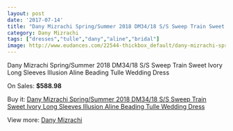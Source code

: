 ```yaml
---
layout: post
date: '2017-07-14'
title: "Dany Mizrachi Spring/Summer 2018 DM34/18 S/S Sweep Train Sweet Ivory Long Sleeves Illusion Aline Beading Tulle Wedding Dress"
category: Dany Mizrachi
tags: ["dresses","tulle","dany","aline","bridal"]
image: http://www.eudances.com/22544-thickbox_default/dany-mizrachi-spring-summer-2018-dm34-18-s-s-sweep-train-sweet-ivory-long-sleeves-illusion-aline-beading-tulle-wedding-dress.jpg
---
```

Dany Mizrachi Spring/Summer 2018 DM34/18 S/S Sweep Train Sweet Ivory Long Sleeves Illusion Aline Beading Tulle Wedding Dress

On Sales: **$588.98**
<a href="https://www.eudances.com/en/dany-mizrachi/7212-dany-mizrachi-spring-summer-2018-dm34-18-s-s-sweep-train-sweet-ivory-long-sleeves-illusion-aline-beading-tulle-wedding-dress.html"><amp-img layout="responsive" width="600" height="600" src="//www.eudances.com/22544-thickbox_default/dany-mizrachi-spring-summer-2018-dm34-18-s-s-sweep-train-sweet-ivory-long-sleeves-illusion-aline-beading-tulle-wedding-dress.jpg" alt="Dany Mizrachi Spring/Summer 2018 DM34/18 S/S Sweep Train Sweet Ivory Long Sleeves Illusion Aline Beading Tulle Wedding Dress 0" /></a>
<a href="https://www.eudances.com/en/dany-mizrachi/7212-dany-mizrachi-spring-summer-2018-dm34-18-s-s-sweep-train-sweet-ivory-long-sleeves-illusion-aline-beading-tulle-wedding-dress.html"><amp-img layout="responsive" width="600" height="600" src="//www.eudances.com/22547-thickbox_default/dany-mizrachi-spring-summer-2018-dm34-18-s-s-sweep-train-sweet-ivory-long-sleeves-illusion-aline-beading-tulle-wedding-dress.jpg" alt="Dany Mizrachi Spring/Summer 2018 DM34/18 S/S Sweep Train Sweet Ivory Long Sleeves Illusion Aline Beading Tulle Wedding Dress 1" /></a>
<a href="https://www.eudances.com/en/dany-mizrachi/7212-dany-mizrachi-spring-summer-2018-dm34-18-s-s-sweep-train-sweet-ivory-long-sleeves-illusion-aline-beading-tulle-wedding-dress.html"><amp-img layout="responsive" width="600" height="600" src="//www.eudances.com/22546-thickbox_default/dany-mizrachi-spring-summer-2018-dm34-18-s-s-sweep-train-sweet-ivory-long-sleeves-illusion-aline-beading-tulle-wedding-dress.jpg" alt="Dany Mizrachi Spring/Summer 2018 DM34/18 S/S Sweep Train Sweet Ivory Long Sleeves Illusion Aline Beading Tulle Wedding Dress 2" /></a>
<a href="https://www.eudances.com/en/dany-mizrachi/7212-dany-mizrachi-spring-summer-2018-dm34-18-s-s-sweep-train-sweet-ivory-long-sleeves-illusion-aline-beading-tulle-wedding-dress.html"><amp-img layout="responsive" width="600" height="600" src="//www.eudances.com/22545-thickbox_default/dany-mizrachi-spring-summer-2018-dm34-18-s-s-sweep-train-sweet-ivory-long-sleeves-illusion-aline-beading-tulle-wedding-dress.jpg" alt="Dany Mizrachi Spring/Summer 2018 DM34/18 S/S Sweep Train Sweet Ivory Long Sleeves Illusion Aline Beading Tulle Wedding Dress 3" /></a>

Buy it: [Dany Mizrachi Spring/Summer 2018 DM34/18 S/S Sweep Train Sweet Ivory Long Sleeves Illusion Aline Beading Tulle Wedding Dress](https://www.eudances.com/en/dany-mizrachi/7212-dany-mizrachi-spring-summer-2018-dm34-18-s-s-sweep-train-sweet-ivory-long-sleeves-illusion-aline-beading-tulle-wedding-dress.html "Dany Mizrachi Spring/Summer 2018 DM34/18 S/S Sweep Train Sweet Ivory Long Sleeves Illusion Aline Beading Tulle Wedding Dress")

View more: [Dany Mizrachi](https://www.eudances.com/en/111-dany-mizrachi "Dany Mizrachi")